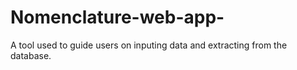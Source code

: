 # Nomenclature-web-app-
A tool used to guide users on inputing data and extracting from the database.
